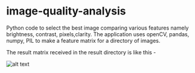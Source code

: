 # image-quality-analysis
Python code to select the best image comparing various features namely brightness, contrast, pixels,clarity. The application uses openCV, pandas, numpy, PIL to make a feature matrix for a directory of images.

The result matrix received in the result directory is like this -

![alt text](/Users/shikhararora/Desktop)
